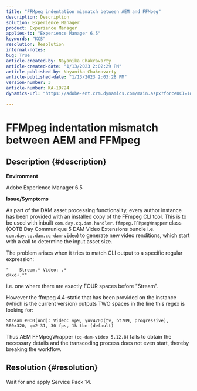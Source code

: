```yaml
---
title: "FFMpeg indentation mismatch between AEM and FFMpeg"
description: Description
solution: Experience Manager
product: Experience Manager
applies-to: "Experience Manager 6.5"
keywords: "KCS"
resolution: Resolution
internal-notes: 
bug: True
article-created-by: Nayanika Chakravarty
article-created-date: "1/13/2023 2:02:29 PM"
article-published-by: Nayanika Chakravarty
article-published-date: "1/13/2023 2:03:28 PM"
version-number: 3
article-number: KA-19724
dynamics-url: "https://adobe-ent.crm.dynamics.com/main.aspx?forceUCI=1&pagetype=entityrecord&etn=knowledgearticle&id=b5fe24ea-4a93-ed11-aad1-6045bd006c82"

---
```

# FFMpeg indentation mismatch between AEM and FFMpeg

## Description {#description}


<b>Environment</b>

Adobe Experience Manager 6.5

<b>Issue/Symptoms</b>

As part of the DAM asset processing functionality, every author instance has been provided with an installed copy of the FFmpeg CLI tool. This is to be used with inbuilt `com.day.cq.dam.handler.ffmpeg.FFMpegWrapper` class (OOTB Day Communique 5 DAM Video Extensions bundle i.e. `com.day.cq.dam.cq-dam-video`) to generate new video renditions, which start with a call to determine the input asset size.

The problem arises when it tries to match CLI output to a specific regular expression:


```
"    Stream.* Video: .*
d+xd+.*"
```


i.e. one where there are exactly FOUR spaces before "Stream".

However the ffmpeg 4.4-static that has been provided on the instance (which is the current version) outputs TWO spaces in the line this regex is looking for:


```
Stream #0:0(und): Video: vp9, yuv420p(tv, bt709, progressive), 560x320, q=2-31, 30 fps, 1k tbn (default)
```


Thus AEM FFMpegWrapper (`cq-dam-video 5.12.8`) fails to obtain the necessary details and the transcoding process does not even start, thereby breaking the workflow.


## Resolution {#resolution}


Wait for and apply Service Pack 14.
